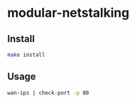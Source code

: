 # modular-netstalking

## Install

```sh
make install
```

## Usage

```sh
wan-ips | check-port -p 80
```
